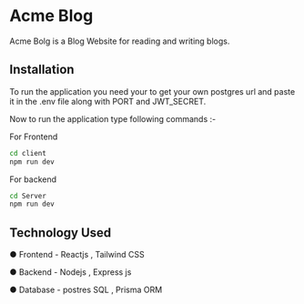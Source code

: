 # Acme Blog

Acme Bolg is a Blog Website for reading and writing blogs.

## Installation

To run the application you need your to get your own postgres url and paste it in the .env file along with PORT and JWT_SECRET.

Now to run the application type following commands :-

For Frontend
```bash
cd client
npm run dev
```

For backend

```bash
cd Server
npm run dev
```

## Technology Used
● Frontend - Reactjs , Tailwind CSS

● Backend - Nodejs , Express js

● Database - postres SQL , Prisma ORM
